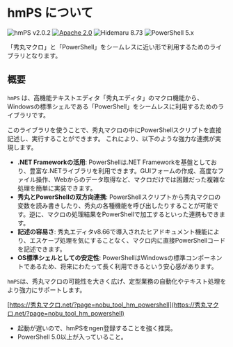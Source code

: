 # hmPS について

![hmPS v2.0.2](https://img.shields.io/badge/hmPS-v2.0.2-6479ff.svg)
[![Apache 2.0](https://img.shields.io/badge/license-Apache_2.0-blue.svg?style=flat)](LICENSE)
![Hidemaru 8.73](https://img.shields.io/badge/Hidemaru-v8.73-6479ff.svg)
![PowerShell 5.x](https://img.shields.io/badge/PowerShell-v5.x-6479ff.svg?logo=powershell&logoColor=white)

「秀丸マクロ」と「PowerShell」をシームレスに近い形で利用するためのライブラリとなります。

## 概要

`hmPS` は、高機能テキストエディタ「秀丸エディタ」のマクロ機能から、Windowsの標準シェルである「PowerShell」をシームレスに利用するためのライブラリです。

このライブラリを使うことで、秀丸マクロの中にPowerShellスクリプトを直接記述し、実行することができます。
これにより、以下のような強力な連携が実現します。

*   **.NET Frameworkの活用**: PowerShellは.NET Frameworkを基盤としており、豊富な.NETライブラリを利用できます。GUIフォームの作成、高度なファイル操作、Webからのデータ取得など、マクロだけでは困難だった複雑な処理を簡単に実装できます。
*   **秀丸とPowerShellの双方向連携**: PowerShellスクリプトから秀丸マクロの変数を読み書きしたり、秀丸の各種機能を呼び出したりすることが可能です。逆に、マクロの処理結果をPowerShellで加工するといった連携もできます。
*   **記述の容易さ**: 秀丸エディタv8.66で導入されたヒアドキュメント機能により、エスケープ処理を気にすることなく、マクロ内に直接PowerShellコードを記述できます。
*   **OS標準シェルとしての安定性**: PowerShellはWindowsの標準コンポーネントであるため、将来にわたって長く利用できるという安心感があります。

`hmPS`は、秀丸マクロの可能性を大きく広げ、定型業務の自動化やテキスト処理をより強力にサポートします。

[https://秀丸マクロ.net/?page=nobu_tool_hm_powershell](https://秀丸マクロ.net/?page=nobu_tool_hm_powershell)
- 起動が遅いので、hmPSをngen登録することを強く推奨。
- PowerShell 5.0以上が入っていること。


